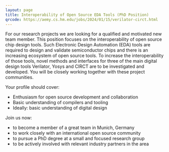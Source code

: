 ```yaml
---
layout: page
title: Interoperability of Open Source EDA Tools (PhD Position)
qrcode: https://aemy.cs.hm.edu/jobs/2024/01/15/verilator-circt.html
---
```


For our research projects we are looking for a qualified and motivated new team
member. This position focuses on the interoperability of open source chip design
tools. Such Electronic Design Automation (EDA) tools are required to design and
validate semiconductor chips and there is an increasing ecosystem of open source
tools. To increase the interoperability of those tools, novel methods and
interfaces for three of the main digital design tools Verilator, Yosys and CIRCT
are to be investigated and developed. You will be closely working together with
these project communities.

Your profile should cover:

- Enthusiasm for open source development and collaboration
- Basic understanding of compilers and tooling
- Ideally: basic understanding of digital design

Join us now:

- to become a member of a great team in Munich, Germany
- to work closely with an international open source community
- to pursue a PhD degree at a small and focused research group
- to be actively involved with relevant industry partners in the area
